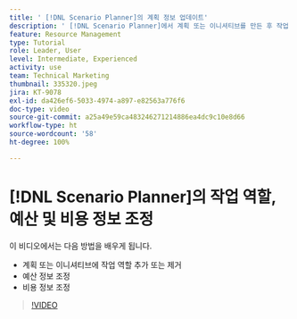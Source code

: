 ```yaml
---
title: ' [!DNL Scenario Planner]의 계획 정보 업데이트'
description: ' [!DNL Scenario Planner]에서 계획 또는 이니셔티브를 만든 후 작업 역할, 예산 또는 비용 정보를 변경하거나 업데이트하는 방법에 대해 알아봅니다.'
feature: Resource Management
type: Tutorial
role: Leader, User
level: Intermediate, Experienced
activity: use
team: Technical Marketing
thumbnail: 335320.jpeg
jira: KT-9078
exl-id: da426ef6-5033-4974-a897-e82563a776f6
doc-type: video
source-git-commit: a25a49e59ca483246271214886ea4dc9c10e8d66
workflow-type: ht
source-wordcount: '58'
ht-degree: 100%

---
```


# [!DNL Scenario Planner]의 작업 역할, 예산 및 비용 정보 조정

이 비디오에서는 다음 방법을 배우게 됩니다.

* 계획 또는 이니셔티브에 작업 역할 추가 또는 제거
* 예산 정보 조정
* 비용 정보 조정

>[!VIDEO](https://video.tv.adobe.com/v/335320/?quality=12&learn=on)
